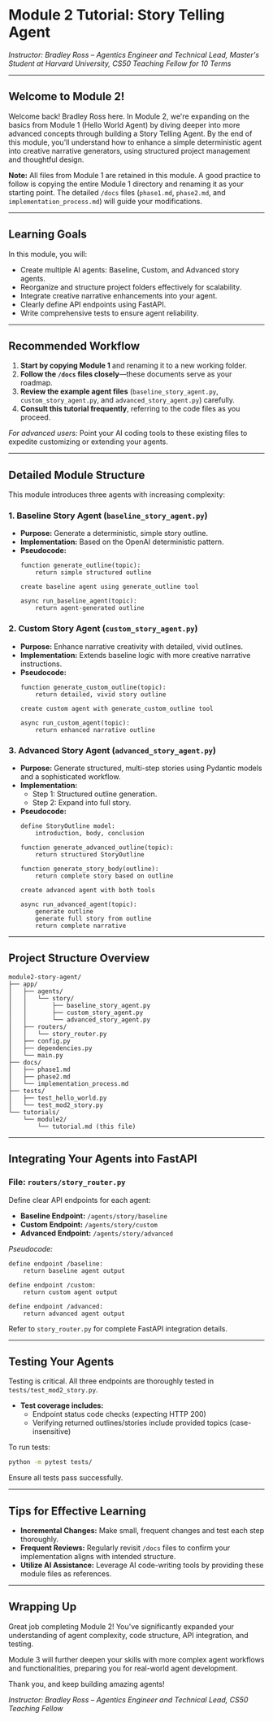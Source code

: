 <!-- File: root/tutorials/module3/tutorial.md -->

# Module 2 Tutorial: Story Telling Agent

*Instructor: Bradley Ross – Agentics Engineer and Technical Lead, Master's Student at Harvard University, CS50 Teaching Fellow for 10 Terms*

---

## Welcome to Module 2!

Welcome back! Bradley Ross here. In Module 2, we're expanding on the basics from Module 1 (Hello World Agent) by diving deeper into more advanced concepts through building a Story Telling Agent. By the end of this module, you'll understand how to enhance a simple deterministic agent into creative narrative generators, using structured project management and thoughtful design.

**Note:** All files from Module 1 are retained in this module. A good practice to follow is copying the entire Module 1 directory and renaming it as your starting point. The detailed `/docs` files (`phase1.md`, `phase2.md`, and `implementation_process.md`) will guide your modifications.

---

## Learning Goals

In this module, you will:

- Create multiple AI agents: Baseline, Custom, and Advanced story agents.
- Reorganize and structure project folders effectively for scalability.
- Integrate creative narrative enhancements into your agent.
- Clearly define API endpoints using FastAPI.
- Write comprehensive tests to ensure agent reliability.

---

## Recommended Workflow

1. **Start by copying Module 1** and renaming it to a new working folder.
2. **Follow the `/docs` files closely**—these documents serve as your roadmap.
3. **Review the example agent files** (`baseline_story_agent.py`, `custom_story_agent.py`, and `advanced_story_agent.py`) carefully.
4. **Consult this tutorial frequently**, referring to the code files as you proceed.

*For advanced users:* Point your AI coding tools to these existing files to expedite customizing or extending your agents.

---

## Detailed Module Structure

This module introduces three agents with increasing complexity:

### 1. **Baseline Story Agent** (`baseline_story_agent.py`)

- **Purpose:** Generate a deterministic, simple story outline.
- **Implementation:** Based on the OpenAI deterministic pattern.
- **Pseudocode:**
  ```
  function generate_outline(topic):
      return simple structured outline

  create baseline agent using generate_outline tool

  async run_baseline_agent(topic):
      return agent-generated outline
  ```

### 2. **Custom Story Agent** (`custom_story_agent.py`)

- **Purpose:** Enhance narrative creativity with detailed, vivid outlines.
- **Implementation:** Extends baseline logic with more creative narrative instructions.
- **Pseudocode:**
  ```
  function generate_custom_outline(topic):
      return detailed, vivid story outline

  create custom agent with generate_custom_outline tool

  async run_custom_agent(topic):
      return enhanced narrative outline
  ```

### 3. **Advanced Story Agent** (`advanced_story_agent.py`)

- **Purpose:** Generate structured, multi-step stories using Pydantic models and a sophisticated workflow.
- **Implementation:**
  - Step 1: Structured outline generation.
  - Step 2: Expand into full story.
- **Pseudocode:**
  ```
  define StoryOutline model:
      introduction, body, conclusion

  function generate_advanced_outline(topic):
      return structured StoryOutline

  function generate_story_body(outline):
      return complete story based on outline

  create advanced agent with both tools

  async run_advanced_agent(topic):
      generate outline
      generate full story from outline
      return complete narrative
  ```

---

## Project Structure Overview

```
module2-story-agent/
├── app/
│   ├── agents/
│   │   └── story/
│   │       ├── baseline_story_agent.py
│   │       ├── custom_story_agent.py
│   │       └── advanced_story_agent.py
│   ├── routers/
│   │   └── story_router.py
│   ├── config.py
│   ├── dependencies.py
│   └── main.py
├── docs/
│   ├── phase1.md
│   ├── phase2.md
│   └── implementation_process.md
├── tests/
│   ├── test_hello_world.py
│   └── test_mod2_story.py
└── tutorials/
    └── module2/
        └── tutorial.md (this file)
```

---

## Integrating Your Agents into FastAPI

### File: `routers/story_router.py`

Define clear API endpoints for each agent:

- **Baseline Endpoint:** `/agents/story/baseline`
- **Custom Endpoint:** `/agents/story/custom`
- **Advanced Endpoint:** `/agents/story/advanced`

*Pseudocode:*
```
define endpoint /baseline:
    return baseline agent output

define endpoint /custom:
    return custom agent output

define endpoint /advanced:
    return advanced agent output
```

Refer to `story_router.py` for complete FastAPI integration details.

---

## Testing Your Agents

Testing is critical. All three endpoints are thoroughly tested in `tests/test_mod2_story.py`.

- **Test coverage includes:**
  - Endpoint status code checks (expecting HTTP 200)
  - Verifying returned outlines/stories include provided topics (case-insensitive)

To run tests:

```bash
python -m pytest tests/
```

Ensure all tests pass successfully.

---

## Tips for Effective Learning

- **Incremental Changes:** Make small, frequent changes and test each step thoroughly.
- **Frequent Reviews:** Regularly revisit `/docs` files to confirm your implementation aligns with intended structure.
- **Utilize AI Assistance:** Leverage AI code-writing tools by providing these module files as references.

---

## Wrapping Up

Great job completing Module 2! You've significantly expanded your understanding of agent complexity, code structure, API integration, and testing.

Module 3 will further deepen your skills with more complex agent workflows and functionalities, preparing you for real-world agent development.

Thank you, and keep building amazing agents!

*Instructor: Bradley Ross – Agentics Engineer and Technical Lead, CS50 Teaching Fellow*

